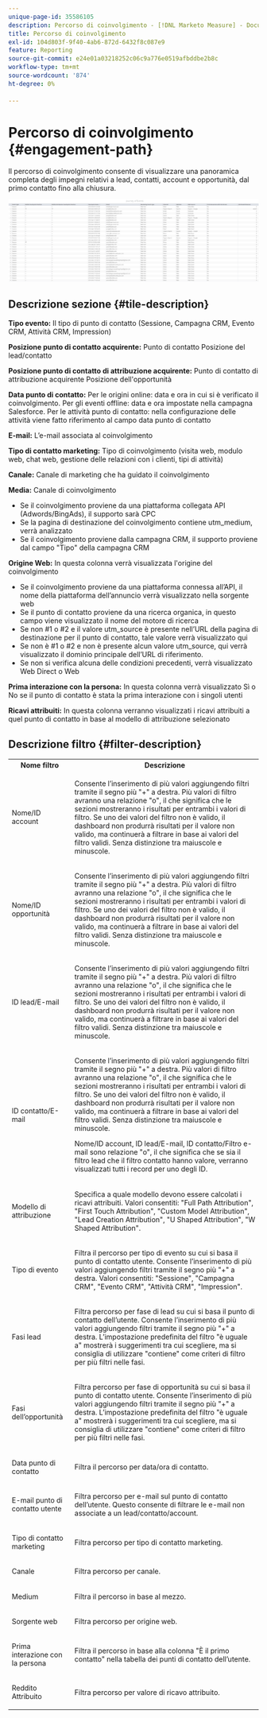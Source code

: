 ```yaml
---
unique-page-id: 35586105
description: Percorso di coinvolgimento - [!DNL Marketo Measure] - Documentazione del prodotto
title: Percorso di coinvolgimento
exl-id: 104d803f-9f40-4ab6-872d-6432f8c087e9
feature: Reporting
source-git-commit: e24e01a03218252c06c9a776e0519afbddbe2b8c
workflow-type: tm+mt
source-wordcount: '874'
ht-degree: 0%

---
```


# Percorso di coinvolgimento {#engagement-path}

Il percorso di coinvolgimento consente di visualizzare una panoramica completa degli impegni relativi a lead, contatti, account e opportunità, dal primo contatto fino alla chiusura.

![](assets/one-2.png)

## Descrizione sezione {#tile-description}

**Tipo evento:** Il tipo di punto di contatto (Sessione, Campagna CRM, Evento CRM, Attività CRM, Impression)

**Posizione punto di contatto acquirente:** Punto di contatto Posizione del lead/contatto

**Posizione punto di contatto di attribuzione acquirente:** Punto di contatto di attribuzione acquirente Posizione dell&#39;opportunità

**Data punto di contatto:** Per le origini online: data e ora in cui si è verificato il coinvolgimento. Per gli eventi offline: data e ora impostate nella campagna Salesforce. Per le attività punto di contatto: nella configurazione delle attività viene fatto riferimento al campo data punto di contatto

**E-mail:** L’e-mail associata al coinvolgimento

**Tipo di contatto marketing:** Tipo di coinvolgimento (visita web, modulo web, chat web, gestione delle relazioni con i clienti, tipi di attività)

**Canale:** Canale di marketing che ha guidato il coinvolgimento

**Media:** Canale di coinvolgimento

* Se il coinvolgimento proviene da una piattaforma collegata API (Adwords/BingAds), il supporto sarà CPC
* Se la pagina di destinazione del coinvolgimento contiene utm_medium, verrà analizzato
* Se il coinvolgimento proviene dalla campagna CRM, il supporto proviene dal campo &quot;Tipo&quot; della campagna CRM

**Origine Web:** In questa colonna verrà visualizzata l&#39;origine del coinvolgimento

* Se il coinvolgimento proviene da una piattaforma connessa all’API, il nome della piattaforma dell’annuncio verrà visualizzato nella sorgente web
* Se il punto di contatto proviene da una ricerca organica, in questo campo viene visualizzato il nome del motore di ricerca
* Se non #1 o #2 e il valore utm_source è presente nell’URL della pagina di destinazione per il punto di contatto, tale valore verrà visualizzato qui
* Se non è #1 o #2 e non è presente alcun valore utm_source, qui verrà visualizzato il dominio principale dell’URL di riferimento.
* Se non si verifica alcuna delle condizioni precedenti, verrà visualizzato Web Direct o Web

**Prima interazione con la persona:** In questa colonna verrà visualizzato Sì o No se il punto di contatto è stata la prima interazione con i singoli utenti

**Ricavi attribuiti:** In questa colonna verranno visualizzati i ricavi attribuiti a quel punto di contatto in base al modello di attribuzione selezionato

## Descrizione filtro {#filter-description}

<table> 
 <colgroup> 
  <col> 
  <col> 
 </colgroup> 
 <tbody> 
  <tr> 
   <th>Nome filtro</th> 
   <th>Descrizione</th> 
  </tr> 
  <tr> 
   <td><p>Nome/ID account</p></td> 
   <td><p>Consente l’inserimento di più valori aggiungendo filtri tramite il segno più "+" a destra. Più valori di filtro avranno una relazione "o", il che significa che le sezioni mostreranno i risultati per entrambi i valori di filtro. Se uno dei valori del filtro non è valido, il dashboard non produrrà risultati per il valore non valido, ma continuerà a filtrare in base ai valori del filtro validi. Senza distinzione tra maiuscole e minuscole.</p></td> 
  </tr> 
  <tr> 
   <td><p>Nome/ID opportunità</p></td> 
   <td><p>Consente l’inserimento di più valori aggiungendo filtri tramite il segno più "+" a destra. Più valori di filtro avranno una relazione "o", il che significa che le sezioni mostreranno i risultati per entrambi i valori di filtro. Se uno dei valori del filtro non è valido, il dashboard non produrrà risultati per il valore non valido, ma continuerà a filtrare in base ai valori del filtro validi. Senza distinzione tra maiuscole e minuscole.</p></td> 
  </tr> 
  <tr> 
   <td><p>ID lead/E-mail</p></td> 
   <td><p>Consente l’inserimento di più valori aggiungendo filtri tramite il segno più "+" a destra. Più valori di filtro avranno una relazione "o", il che significa che le sezioni mostreranno i risultati per entrambi i valori di filtro. Se uno dei valori del filtro non è valido, il dashboard non produrrà risultati per il valore non valido, ma continuerà a filtrare in base ai valori del filtro validi. Senza distinzione tra maiuscole e minuscole.</p></td> 
  </tr> 
  <tr> 
   <td><p>ID contatto/E-mail</p></td> 
   <td><p>Consente l’inserimento di più valori aggiungendo filtri tramite il segno più "+" a destra. Più valori di filtro avranno una relazione "o", il che significa che le sezioni mostreranno i risultati per entrambi i valori di filtro. Se uno dei valori del filtro non è valido, il dashboard non produrrà risultati per il valore non valido, ma continuerà a filtrare in base ai valori del filtro validi. Senza distinzione tra maiuscole e minuscole.</p><p>Nome/ID account, ID lead/E-mail, ID contatto/Filtro e-mail sono relazione "o", il che significa che se sia il filtro lead che il filtro contatto hanno valore, verranno visualizzati tutti i record per uno degli ID.</p></td> 
  </tr> 
  <tr> 
   <td><p>Modello di attribuzione</p></td> 
   <td><p>Specifica a quale modello devono essere calcolati i ricavi attribuiti. Valori consentiti: "Full Path Attribution", "First Touch Attribution", "Custom Model Attribution", "Lead Creation Attribution", "U Shaped Attribution", "W Shaped Attribution".</p></td> 
  </tr> 
  <tr> 
   <td><p>Tipo di evento</p></td> 
   <td><p>Filtra il percorso per tipo di evento su cui si basa il punto di contatto utente. Consente l’inserimento di più valori aggiungendo filtri tramite il segno più "+" a destra. Valori consentiti: "Sessione", "Campagna CRM", "Evento CRM", "Attività CRM", "Impression".</p></td> 
  </tr> 
  <tr> 
   <td><p>Fasi lead</p></td> 
   <td><p>Filtra percorso per fase di lead su cui si basa il punto di contatto dell’utente. Consente l’inserimento di più valori aggiungendo filtri tramite il segno più "+" a destra. L’impostazione predefinita del filtro "è uguale a" mostrerà i suggerimenti tra cui scegliere, ma si consiglia di utilizzare "contiene" come criteri di filtro per più filtri nelle fasi.</p></td> 
  </tr> 
  <tr> 
   <td><p>Fasi dell’opportunità</p></td> 
   <td><p>Filtra percorso per fase di opportunità su cui si basa il punto di contatto utente. Consente l’inserimento di più valori aggiungendo filtri tramite il segno più "+" a destra. L’impostazione predefinita del filtro "è uguale a" mostrerà i suggerimenti tra cui scegliere, ma si consiglia di utilizzare "contiene" come criteri di filtro per più filtri nelle fasi.</p></td> 
  </tr> 
  <tr> 
   <td><p>Data punto di contatto</p></td> 
   <td><p>Filtra il percorso per data/ora di contatto.</p></td> 
  </tr> 
  <tr> 
   <td><p>E-mail punto di contatto utente</p></td> 
   <td><p>Filtra percorso per e-mail sul punto di contatto dell’utente. Questo consente di filtrare le e-mail non associate a un lead/contatto/account.</p></td> 
  </tr> 
  <tr> 
   <td><p>Tipo di contatto marketing</p></td> 
   <td><p>Filtra percorso per tipo di contatto marketing.</p></td> 
  </tr> 
  <tr> 
   <td><p>Canale</p></td> 
   <td><p>Filtra percorso per canale.</p></td> 
  </tr> 
  <tr> 
   <td><p>Medium</p></td> 
   <td><p>Filtra il percorso in base al mezzo.</p></td> 
  </tr> 
  <tr> 
   <td><p>Sorgente web</p></td> 
   <td><p>Filtra percorso per origine web.</p></td> 
  </tr> 
  <tr> 
   <td><p>Prima interazione con la persona</p></td> 
   <td><p>Filtra il percorso in base alla colonna "È il primo contatto" nella tabella dei punti di contatto dell’utente.</p></td> 
  </tr> 
  <tr> 
   <td><p>Reddito Attribuito</p></td> 
   <td><p>Filtra percorso per valore di ricavo attribuito.</p></td> 
  </tr> 
 </tbody> 
</table>
